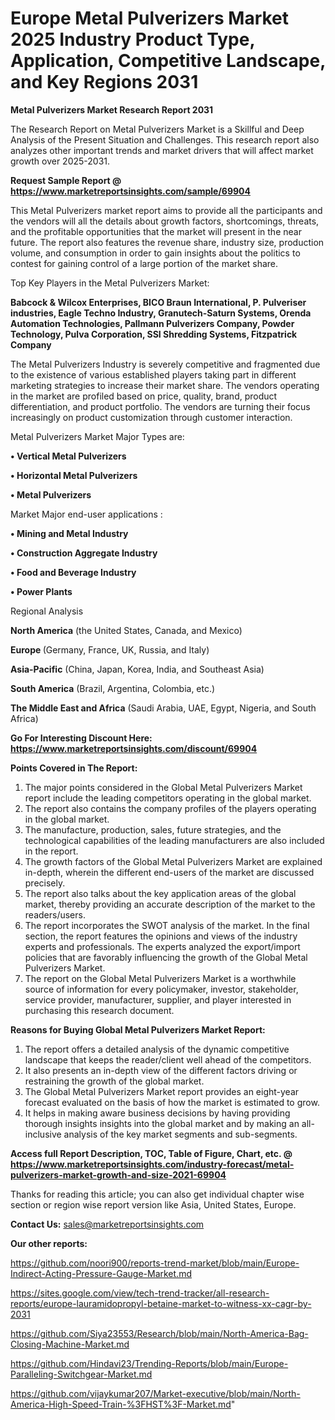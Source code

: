 # Europe Metal Pulverizers Market 2025 Industry Product Type, Application, Competitive Landscape, and Key Regions 2031

<strong>Metal Pulverizers Market Research Report 2031</strong>

The Research Report on Metal Pulverizers Market is a Skillful and Deep Analysis of the Present Situation and Challenges. This research report also analyzes other important trends and market drivers that will affect market growth over 2025-2031.

<strong>Request Sample Report @ <a href=https://www.marketreportsinsights.com/sample/69904>https://www.marketreportsinsights.com/sample/69904</a></strong>

This Metal Pulverizers market report aims to provide all the participants and the vendors will all the details about growth factors, shortcomings, threats, and the profitable opportunities that the market will present in the near future. The report also features the revenue share, industry size, production volume, and consumption in order to gain insights about the politics to contest for gaining control of a large portion of the market share.

Top Key Players in the Metal Pulverizers Market:

<strong>Babcock & Wilcox Enterprises, BICO Braun International, P. Pulveriser industries, Eagle Techno Industry, Granutech-Saturn Systems, Orenda Automation Technologies, Pallmann Pulverizers Company, Powder Technology, Pulva Corporation, SSI Shredding Systems, Fitzpatrick Company</strong>

The Metal Pulverizers Industry is severely competitive and fragmented due to the existence of various established players taking part in different marketing strategies to increase their market share. The vendors operating in the market are profiled based on price, quality, brand, product differentiation, and product portfolio. The vendors are turning their focus increasingly on product customization through customer interaction.

Metal Pulverizers Market Major Types are:

<strong>• Vertical Metal Pulverizers

• Horizontal Metal Pulverizers

• Metal Pulverizers</strong>

Market Major end-user applications :

<strong>• Mining and Metal Industry

• Construction Aggregate Industry

• Food and Beverage Industry

• Power Plants</strong>

Regional Analysis

</u><strong><b>North America</b></strong> (the United States, Canada, and Mexico)

<strong><b>Europe </b></strong>(Germany, France, UK, Russia, and Italy)

<strong><b>Asia-Pacific</b></strong> (China, Japan, Korea, India, and Southeast Asia)

<strong><b>South America</b></strong> (Brazil, Argentina, Colombia, etc.)

<strong><b>The Middle East and Africa</b></strong> (Saudi Arabia, UAE, Egypt, Nigeria, and South Africa)

<strong>Go For Interesting Discount Here: <a href=https://www.marketreportsinsights.com/discount/69904>https://www.marketreportsinsights.com/discount/69904</a></strong>

<strong>Points Covered in The Report:</strong>
<ol>
  <li>The major points considered in the Global Metal Pulverizers Market report include the leading competitors operating in the global market.</li>
  <li>The report also contains the company profiles of the players operating in the global market.</li>
  <li>The manufacture, production, sales, future strategies, and the technological capabilities of the leading manufacturers are also included in the report.</li>
  <li>The growth factors of the Global Metal Pulverizers Market are explained in-depth, wherein the different end-users of the market are discussed precisely.</li>
  <li>The report also talks about the key application areas of the global market, thereby providing an accurate description of the market to the readers/users.</li>
  <li>The report incorporates the SWOT analysis of the market. In the final section, the report features the opinions and views of the industry experts and professionals. The experts analyzed the export/import policies that are favorably influencing the growth of the Global Metal Pulverizers Market.</li>
  <li>The report on the Global Metal Pulverizers Market is a worthwhile source of information for every policymaker, investor, stakeholder, service provider, manufacturer, supplier, and player interested in purchasing this research document.</li>
</ol>
<strong>Reasons for Buying Global Metal Pulverizers Market Report:</strong>

<ol>
  <li>The report offers a detailed analysis of the dynamic competitive landscape that keeps the reader/client well ahead of the competitors.</li>
  <li>It also presents an in-depth view of the different factors driving or restraining the growth of the global market.</li>
  <li>The Global Metal Pulverizers Market report provides an eight-year forecast evaluated on the basis of how the market is estimated to grow.</li>
  <li>It helps in making aware business decisions by having providing thorough insights insights into the global market and by making an all-inclusive analysis of the key market segments and sub-segments.</li>
</ol>
<strong>Access full Report Description, TOC, Table of Figure, Chart, etc. @ <a href=https://www.marketreportsinsights.com/industry-forecast/metal-pulverizers-market-growth-and-size-2021-69904>https://www.marketreportsinsights.com/industry-forecast/metal-pulverizers-market-growth-and-size-2021-69904</a></strong>


Thanks for reading this article; you can also get individual chapter wise section or region wise report version like Asia, United States, Europe.

<strong>Contact Us:</strong>
sales@marketreportsinsights.com

<strong>Our other reports:</strong>

<a href=https://github.com/noori900/reports-trend-market/blob/main/Europe-Indirect-Acting-Pressure-Gauge-Market.md>https://github.com/noori900/reports-trend-market/blob/main/Europe-Indirect-Acting-Pressure-Gauge-Market.md</a>

<a href=https://sites.google.com/view/tech-trend-tracker/all-research-reports/europe-lauramidopropyl-betaine-market-to-witness-xx-cagr-by-2031>https://sites.google.com/view/tech-trend-tracker/all-research-reports/europe-lauramidopropyl-betaine-market-to-witness-xx-cagr-by-2031</a>

<a href=https://github.com/Siya23553/Research/blob/main/North-America-Bag-Closing-Machine-Market.md>https://github.com/Siya23553/Research/blob/main/North-America-Bag-Closing-Machine-Market.md</a>

<a href=https://github.com/Hindavi23/Trending-Reports/blob/main/Europe-Paralleling-Switchgear-Market.md>https://github.com/Hindavi23/Trending-Reports/blob/main/Europe-Paralleling-Switchgear-Market.md</a>

<a href=https://github.com/vijaykumar207/Market-executive/blob/main/North-America-High-Speed-Train-%3FHST%3F-Market.md>https://github.com/vijaykumar207/Market-executive/blob/main/North-America-High-Speed-Train-%3FHST%3F-Market.md</a>"
